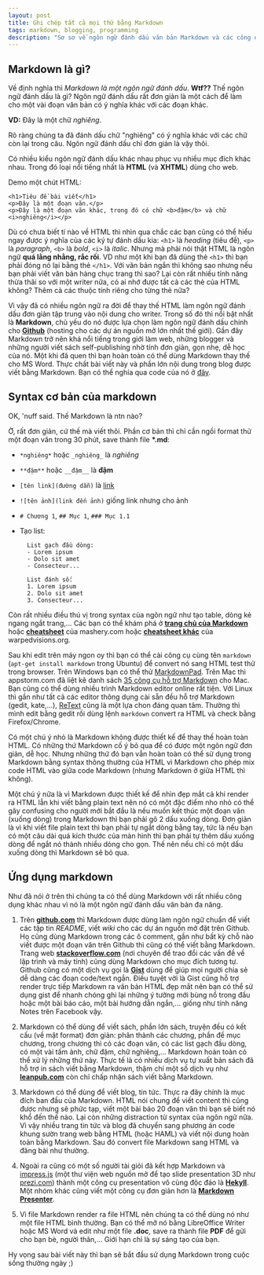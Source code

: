 ```yaml
---
layout: post
title: Ghi chép tất cả mọi thứ bằng Markdown
tags: markdown, blogging, programming
description: "Sơ sơ về ngôn ngữ đánh dấu văn bản Markdown và các công dụng của nó."
---
```


## Markdown là gì?

Về định nghĩa thì *Markdown là một ngôn ngữ đánh dấu*. **Wtf??** Thế ngôn ngữ đánh dấu là
gì? Ngôn ngữ đánh dấu rất đơn giản là một cách để làm cho một vài đoạn văn bản
có ý nghĩa khác với các đoạn khác.

**VD:** Đây là một chữ *nghiêng*.

Rõ ràng chúng ta đã đánh dấu chữ "nghiêng" có ý nghĩa khác với các chữ còn lại 
trong câu. Ngôn ngữ đánh dấu chỉ đơn giản là vậy thôi.

Có nhiều kiểu ngôn ngữ đánh dấu khác nhau phục vụ nhiều mục đích khác nhau.
Trong đó loại nổi tiếng nhất là **HTML** (và **XHTML**) dùng cho web.

Demo một chút HTML:

    <h1>Tiêu đề bài viết</h1>
    <p>Đây là một đoạn văn.</p>
    <p>Đây là một đoạn văn khác, trong đó có chữ <b>đậm</b> và chữ <i>nghiêng</i></p>

Dù có chưa biết tí nào về HTML thì nhìn qua chắc các bạn cũng có thể hiểu ngay được
ý nghĩa của các ký tự đánh dấu kia: `<h1>` là *heading* (tiêu đề), `<p>` là *paragraph*,
`<b>` là *bold*, `<i>` là *italic*. Nhưng mà phải nói thật HTML là ngôn ngữ **quá lằng nhằng,
rắc rối**. VD như một khi bạn đã dùng thẻ `<h1>` thì bạn phải đóng nó lại bằng thẻ `</h1>`.
Với văn bản ngắn thì không sao nhưng nếu bạn phải viết văn bản hàng chục trang thì sao?
Lại còn rất nhiều tính năng thừa thãi so với một writer nữa, có ai nhớ được tất
cả các thẻ của HTML không? Thêm cả các thuộc tính riêng cho từng thẻ nữa?

Vì vậy đã có nhiều ngôn ngữ ra đời để thay thế HTML làm ngôn ngữ đánh dấu đơn giản tập trung vào nội dung cho writer.
Trong số đó thì nổi bật nhất là **Markdown**, chủ yếu do nó được lựa chọn làm ngôn ngữ
đánh dấu chính cho **[Github](http://github.com)** (hosting cho các dự án nguồn mở lớn nhất
thế giới). Gần đây Markdown trở nên khá nổi tiếng trong giới làm web, những blogger
và những người viết sách self-publishing nhờ tính đơn giản, gọn nhẹ, dễ học của nó.
Một khi đã quen thì bạn hoàn toàn có thể dùng Markdown thay thế cho MS Word.
Thực chất bài viết này và phần lớn nội dung trong blog được viết bằng Markdown.
Bạn có thể nghía qua code của nó ở [đây](https://raw.github.com/lewtds/lewtds.github.com/master/_posts/2013-01-03-markdown.md).

## Syntax cơ bản của markdown

OK, 'nuff said. Thế Markdown là ntn nào?

Ờ, rất đơn giản, cứ thế mà viết thôi. Phần cơ bản thì chỉ cần ngồi format thử một
đoạn văn trong 30 phút, save thành file **\*.md**:

- `*nghiêng*` hoặc `_nghiêng_` là _nghiêng_
- `**đậm**` hoặc `__đậm__` là **đậm**
- `[tên link](đường dẫn)` là [link](http://example.com)
- `![tên ảnh](link đến ảnh)` giống link nhưng cho ảnh
- `# Chương 1`, `## Mục 1`, `### Mục 1.1`
- Tạo list:

        List gạch đầu dòng:
        - Lorem ipsum
        - Dolo sit amet
        - Consecteur...
        
        List đánh số:
        1. Lorem ipsum
        2. Dolo sit amet
        3. Consecteur...


Còn rất nhiều điều thú vị trong syntax của ngôn ngữ như tạo table, dòng kẻ ngang ngắt
trang,... Các bạn có thể khám
phá ở **[trang chủ của Markdown][1]** hoặc **[cheatsheet][2]** của mashery.com hoặc **[cheatsheet khác][3]**
của warpedvisions.org.

Sau khi edit trên máy ngon oy thì bạn có thể cài công cụ cùng tên `markdown`
(`apt-get install markdown` trong Ubuntu)
để convert nó sang HTML test thử trong browser. Trên Windows bạn có thể thử [MarkdownPad][4].
Trên Mac thì appstorm.com đã liệt kê danh sách [35 công cụ hỗ trợ Markdown][5] cho Mac.
Bạn cũng có thể dùng nhiều trình Markdown editor online rất tiện. Với Linux thì gần như tất cả
các editor thông dụng cài sẵn đều hỗ trợ Markdown (gedit, kate,...), [ReText][6] cũng là
một lựa chon đáng quan tâm. Thường thì mình edit bằng gedit rồi dùng lệnh `markdown`
convert ra HTML và check bằng Firefox/Chrome.

Có một chú ý nhỏ là Markdown không được thiết kế để thay thế hoàn toàn HTML. Có những
thứ Markdown cố ý bỏ qua để có được một ngôn ngữ đơn giản, dễ học. Nhưng những thứ
đó bạn vẫn hoàn toàn có thể sử dụng trong Markdown bằng syntax thông thường của HTML
vì Markdown cho phép mix code HTML vào giữa code Markdown (nhưng Markdown ở giữa HTML thì không).

Một chú ý nữa là vì Markdown được thiết kế để nhìn đẹp mắt cả khi render ra HTML
lẫn khi viết bằng plain text nên nó có một đặc điểm nho nhỏ có thể gây confusing
cho người mới bắt đầu là nếu muốn kết thúc một đoạn văn (xuống dòng) trong Markdown
thì bạn phải gõ 2 dấu xuống dòng. Đơn giản là vì khi viết file plain text thì bạn phải tự
ngắt dòng bằng tay, tức là nếu bạn có một câu dài quá kích thước của màn hình thì bạn
phải tự thêm dấu xuống dòng để ngắt nó thành nhiều dòng cho gọn. Thế nên nếu chỉ có
một dấu xuống dòng thì Markdown sẽ bỏ qua.

[1]: http://daringfireball.net/projects/markdown/
[2]: http://support.mashery.com/docs/customizing_your_portal/Markdown_Cheat_Sheet
[3]: http://warpedvisions.org/projects/markdown-cheat-sheet/
[4]: http://markdownpad.com/
[5]: http://mac.appstorm.net/roundups/productivity-roundups/35-markdown-apps-for-the-mac/
[6]: http://sourceforge.net/p/retext/home/ReText/

## Ứng dụng markdown

Như đã nói ở trên thì chúng ta có thể dùng Markdown với rất nhiều công dụng khác nhau
vì nó là một ngôn ngữ đánh dấu văn bản đa năng.

1. Trên **[github.com](http://github.com)** thì Markdown được
dùng làm ngôn ngữ chuẩn để viết các tập tin *README*, viết *wiki* cho các dự án nguồn mở
đặt trên Github. Họ cũng dùng Markdown trong các ô comment, gần như bất kỳ chỗ nào
viết được một đoạn văn trên Github thì cũng có thể viết bằng Markdown. Trang web **[stackoverflow.com](http://stackoverflow.com)**
(nơi chuyên để trao đổi các vấn đề về lập trình và máy tính) cũng dùng Markdown
cho mục đích tương tự. Github cũng có một dịch vụ gọi là **[Gist](gist.github.com)**
dùng để giúp mọi người chia sẻ dễ dàng các đoạn code/text ngắn. Điều tuyệt vời là
Gist cũng hỗ trợ render trực tiếp Markdown ra văn bản HTML đẹp mắt nên bạn có thể
sử dụng gist để nhanh chóng ghi lại những ý tưởng mới bùng nổ trong đầu hoặc một
bài báo cáo, một bài hướng dẫn ngắn,... giống như tính năng Notes trên Facebook vậy.

2. Markdown có thể dùng để viết sách, phần lớn sách, truyện đều có kết cấu (về mặt format)
đơn giản: phân thành các chương, phần đề mục chương, trong chương thì có các đoạn văn,
có các list gạch đầu dòng, có một vài tấm ảnh, chữ đậm, chữ nghiêng,... Markdown hoàn
toàn có thể xử lý những thứ này. Thực tế là có nhiều dịch vụ tự xuất bản sách đã hỗ trợ
in sách viết bằng Markdown, thậm chí một số dịch vụ như **[leanpub.com](https://leanpub.com/)** còn chỉ chấp nhận sách
viết bằng Markdown.

3. Markdown có thể dùng để viết blog, tin tức. Thực ra đây chính là mục đích ban đầu của Markdown.
HTML nói chung để viết content thì cũng được nhưng sẽ phức tạp, viết một bài báo
20 đoạn văn thì bạn sẽ biết nó khổ đến thế nào. Lại còn những distraction từ syntax
của ngôn ngữ nữa. Vì vậy nhiều trang tin tức và blog đã chuyển sang phương án code
khung sườn trang web bằng HTML (hoặc HAML) và viết nội dung hoàn toàn bằng Markdown.
Sau đó convert file Markdown sang HTML và đăng bài như thường.

4. Ngoài ra cũng có một số người tài giỏi đã kết hợp Markdown và [impress.js](http://bartaz.github.com/impress.js) (một thư viện
web nguồn mở để tạo slide presentation 3D như [prezi.com](http://prezi.com)) thành một công cụ presentation
vô cùng độc đáo là **[Hekyll](http://treehouseagency.com/blog/brian-mcmurray/2012/02/22/meet-hekyll-markdown-presentations-hackers)**. Một nhóm khác cũng viết một công cụ đơn giản hơn là **[Markdown Presenter](http://www.maclife.com/article/howtos/how_create_presentation_markdown)**.

5. Vì file Markdown render ra file HTML nên chúng ta có thể dùng nó như một file HTML
bình thường. Bạn có thể mở nó bằng LibreOffice Writer hoặc MS Word và edit như một
file **.doc**, save ra thành file **PDF** để gửi cho bạn bè, người thân,... Giới hạn chỉ
là sự sáng tạo của bạn.

Hy vọng sau bài viết này thì bạn sẽ bắt đầu sử dụng Markdown trong cuộc sống thường
ngày ;)
